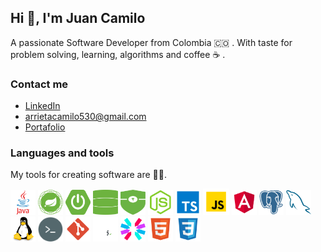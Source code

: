 ## Hi :wave:, I'm Juan Camilo

A passionate Software Developer from Colombia :colombia: . With taste for problem solving, learning, algorithms and coffee :coffee: .

### Contact me
* [LinkedIn](https://www.linkedin.com/in/juancarrietabernal/)
* [arrietacamilo530@gmail.com](mailto:arrietacamilo530@gmail.com)
* [Portafolio](https://juancarrietabernal.tech/)

### Languages and tools
My tools for creating software are :technologist:.

<img src="./assets/java.svg" width="40" height="40" alt="java"/> <img src="./assets/spring.svg" width="40" height="40" alt="spring"/>
<img src="./assets/spring-boot.svg" width="40" height="40" alt="spring-boot"/> 
<img src="./assets/spring-data.svg" width="40" height="40" alt="spring-data"/> 
<img src="./assets/spring-security.svg" width="40" height="40" alt="spring-security"/> 
<img src="./assets/nodejs.svg" width="40" height="40" alt="nodejs"/> 
<img src="./assets/typescript.svg" width="40" height="40" alt="ts"/>
<img src="./assets/javascript.svg" width="42" height="42" alt="js"/>
<img src="./assets/angular.svg" width="40" height="40" alt="angular"/>
<img src="./assets/postgresql.svg" width="40" height="40" alt="pg"/>
<img src="./assets/mysql.svg" width="40" height="40" alt="ms"/>
<img src="./assets/linux.svg" width="40" height="40" alt="linux"/>
<img src="./assets/terminal.svg" width="40" height="40" alt="terminal"/>
<img src="./assets/git.svg" width="40" height="40" alt="git"/>
<img src="./assets/bash.svg" width="40" height="40" alt="bash"/>
<img src="./assets/jwt.svg" width="40" height="40" alt="jwt"/>
<img src="./assets/html.svg" width="40" height="40" alt="html"/>
<img src="./assets/css.svg" width="40" height="40" alt="css"/>

